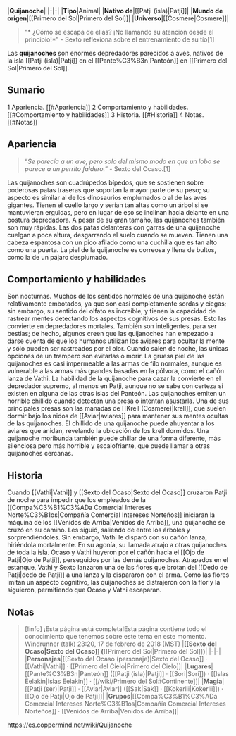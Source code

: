 

|**Quijanoche**|
|-|-|
|**Tipo**|Animal|
|**Nativo de**|[[Patji (isla)\|Patji]]|
|**Mundo de origen**|[[Primero del Sol\|Primero del Sol]]|
|**Universo**|[[Cosmere\|Cosmere]]|

>“* ¿Cómo se escapa de ellas? ¡No llamando su atención desde el principio!*”
\- Sexto reflexiona sobre el entrenamiento de su tío[1]


Las **quijanoches** son enormes depredadores parecidos a aves, nativos de la isla [[Patji (isla)\|Patji]] en el [[Pante%C3%B3n\|Panteón]] en [[Primero del Sol\|Primero del Sol]].

## Sumario

1 Apariencia. [[#Apariencia]] 
2 Comportamiento y habilidades. [[#Comportamiento y habilidades]] 
3 Historia. [[#Historia]] 
4 Notas. [[#Notas]] 


## Apariencia
>“*Se parecía a un ave, pero solo del mismo modo en que un lobo se parece a un perrito faldero.*”
\- Sexto del Ocaso.[1]


Las quijanoches son cuadrúpedos bípedos, que se sostienen sobre poderosas patas traseras que soportan la mayor parte de su peso; su aspecto es similar al de los dinosaurios emplumados o al de las aves gigantes. Tienen el cuello largo y serían tan altas como un árbol si se mantuvieran erguidas, pero en lugar de eso se inclinan hacia delante en una postura depredadora. A pesar de su gran tamaño, las quijanoches también son muy rápidas. Las dos patas delanteras con garras de una quijanoche cuelgan a poca altura, desgarrando el suelo cuando se mueven. Tienen una cabeza espantosa con un pico afilado como una cuchilla que es tan alto como una puerta. La piel de la quijanoche es correosa y llena de bultos, como la de un pájaro desplumado.

## Comportamiento y habilidades
Son nocturnas. Muchos de los sentidos normales de una quijanoche están relativamente embotados, ya que son casi completamente sordas y ciegas; sin embargo, su sentido del olfato es increíble, y tienen la capacidad de rastrear mentes detectando los aspectos cognitivos de sus presas. Esto las convierte en depredadores mortales. También son inteligentes, para ser bestias; de hecho, algunos creen que las quijanoches han empezado a darse cuenta de que los humanos utilizan los aviares para ocultar la mente y sólo pueden ser rastreados por el olor.
Cuando salen de noche, las únicas opciones de un trampero son evitarlas o morir. La gruesa piel de las quijanoches es casi impermeable a las armas de filo normales, aunque es vulnerable a las armas más grandes basadas en la pólvora, como el cañón lanza de Vathi. La habilidad de la quijanoche para cazar la convierte en el depredador supremo, al menos en Patji, aunque no se sabe con certeza si existen en alguna de las otras islas del Panteón.
Las quijanoches emiten un horrible chillido cuando detectan una presa o intentan asustarla. Una de sus principales presas son las manadas de [[Krell (Cosmere)\|krell]], que suelen dormir bajo los nidos de [[Aviar\|aviares]] para mantener sus mentes ocultas de las quijanoches. El chillido de una quijanoche puede ahuyentar a los aviares que anidan, revelando la ubicación de los krell dormidos. Una quijanoche moribunda también puede chillar de una forma diferente, más silenciosa pero más horrible y escalofriante, que puede llamar a otras quijanoches cercanas.

## Historia
Cuando [[Vathi\|Vathi]] y [[Sexto del Ocaso\|Sexto del Ocaso]] cruzaron Patji de noche para impedir que los empleados de la [[Compa%C3%B1%C3%ADa Comercial Intereses Norte%C3%B1os\|Compañía Comercial Intereses Norteños]] iniciaran la máquina de los [[Venidos de Arriba\|Venidos de Arriba]], una quijanoche se cruzó en su camino. Les siguió, saliendo de entre los árboles y sorprendiéndoles. Sin embargo, Vathi le disparó con su cañón lanza, hiriéndola mortalmente. En su agonía, su llamada atrajo a otras quijanoches de toda la isla. Ocaso y Vathi huyeron por el cañón hacia el [[Ojo de Patji\|Ojo de Patji]], perseguidos por las demás quijanoches. Atrapados en el estanque, Vathi y Sexto lanzaron una de las flores que brotan del [[Dedo de Patji\|dedo de Patji]] a una lanza y la dispararon con el arma. Como las flores imitan un aspecto cognitivo, las quijanoches se distrajeron con la flor y la siguieron, permitiendo que Ocaso y Vathi escaparan.

## Notas

> [!info] ¡Esta página está completa!Esta página contiene todo el conocimiento que tenemos sobre este tema en este momento.
Windrunner (talk) 23:20, 17 de febrero de 2018 (MST)
|**[[Sexto del Ocaso\|Sexto del Ocaso]] (**[[Primero del Sol\|Primero del Sol]]**)**|
|-|-|
|**Personajes**|[[Sexto del Ocaso (personaje)\|Sexto del Ocaso]] · [[Vathi\|Vathi]] · [[Primero del Cielo\|Primero del Cielo]]|
|**Lugares**|[[Pante%C3%B3n\|Panteón]] ([[Patji (isla)\|Patji]] · [[Sori\|Sori]]) · [[Islas Eelakin\|Islas Eelakin]] · [[/wiki/Primero del Sol#Continente]]|
|**Magia**|[[Patji (ser)\|Patji]] · [[Aviar\|Aviar]] ([[Sak\|Sak]] · [[Kokerlii\|Kokerlii]]) · [[Ojo de Patji\|Ojo de Patji]]|
|**Grupos**|[[Compa%C3%B1%C3%ADa Comercial Intereses Norte%C3%B1os\|Compañía Comercial Intereses Norteños]] · [[Venidos de Arriba\|Venidos de Arriba]]|



https://es.coppermind.net/wiki/Quijanoche